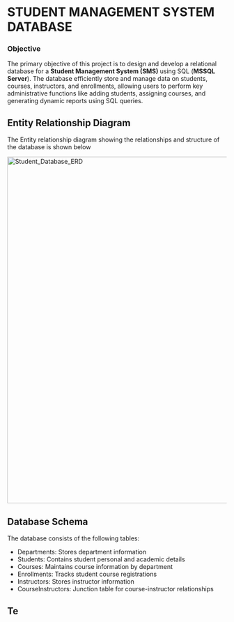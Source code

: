 # STUDENT MANAGEMENT SYSTEM DATABASE

### Objective
The primary objective of this project is to design and develop a relational database for a **Student Management System (SMS)** using SQL (**MSSQL Server**). The database efficiently store and manage data on students, courses, instructors, and enrollments, allowing users to perform key administrative functions like adding students, assigning courses, and generating dynamic reports using SQL queries.

## Entity Relationship Diagram
The Entity relationship diagram showing the relationships and structure of the database is shown below

<img width="1505" height="795" alt="Student_Database_ERD" src="https://github.com/user-attachments/assets/d0e50aa6-6bd4-4ba3-8230-7ed490d7b2ce" />

## Database Schema
The database consists of the following tables:
- Departments: Stores department information
- Students: Contains student personal and academic details
- Courses: Maintains course information by department
- Enrollments: Tracks student course registrations
- Instructors: Stores instructor information
- CourseInstructors: Junction table for course-instructor relationships

## Te
